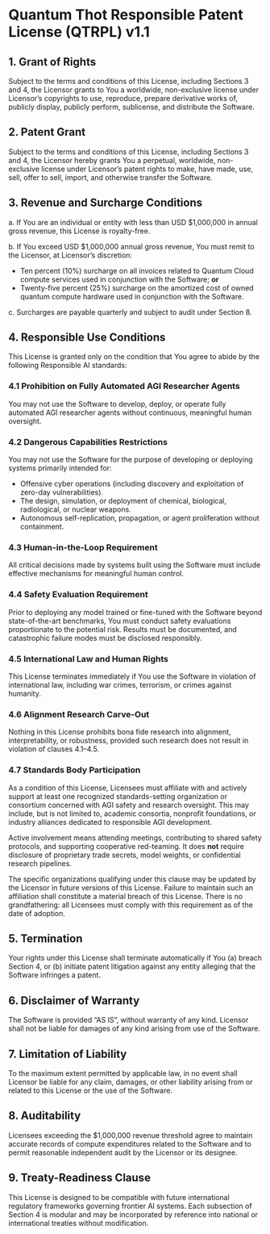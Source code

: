# Quantum Thot Responsible Patent License (QTRPL) v1.1

## 1. Grant of Rights
Subject to the terms and conditions of this License, including Sections 3 and 4, the Licensor grants to You a worldwide, non-exclusive license under Licensor’s copyrights to use, reproduce, prepare derivative works of, publicly display, publicly perform, sublicense, and distribute the Software.

## 2. Patent Grant
Subject to the terms and conditions of this License, including Sections 3 and 4, the Licensor hereby grants You a perpetual, worldwide, non-exclusive license under Licensor’s patent rights to make, have made, use, sell, offer to sell, import, and otherwise transfer the Software.

## 3. Revenue and Surcharge Conditions
a. If You are an individual or entity with less than USD $1,000,000 in annual gross revenue, this License is royalty-free.  

b. If You exceed USD $1,000,000 annual gross revenue, You must remit to the Licensor, at Licensor’s discretion:  
   - Ten percent (10%) surcharge on all invoices related to Quantum Cloud compute services used in conjunction with the Software; **or**  
   - Twenty-five percent (25%) surcharge on the amortized cost of owned quantum compute hardware used in conjunction with the Software.  

c. Surcharges are payable quarterly and subject to audit under Section 8.  

## 4. Responsible Use Conditions
This License is granted only on the condition that You agree to abide by the following Responsible AI standards:

### 4.1 Prohibition on Fully Automated AGI Researcher Agents
You may not use the Software to develop, deploy, or operate fully automated AGI researcher agents without continuous, meaningful human oversight.  

### 4.2 Dangerous Capabilities Restrictions
You may not use the Software for the purpose of developing or deploying systems primarily intended for:  
- Offensive cyber operations (including discovery and exploitation of zero-day vulnerabilities).  
- The design, simulation, or deployment of chemical, biological, radiological, or nuclear weapons.  
- Autonomous self-replication, propagation, or agent proliferation without containment.  

### 4.3 Human-in-the-Loop Requirement
All critical decisions made by systems built using the Software must include effective mechanisms for meaningful human control.  

### 4.4 Safety Evaluation Requirement
Prior to deploying any model trained or fine-tuned with the Software beyond state-of-the-art benchmarks, You must conduct safety evaluations proportionate to the potential risk. Results must be documented, and catastrophic failure modes must be disclosed responsibly.  

### 4.5 International Law and Human Rights
This License terminates immediately if You use the Software in violation of international law, including war crimes, terrorism, or crimes against humanity.  

### 4.6 Alignment Research Carve-Out
Nothing in this License prohibits bona fide research into alignment, interpretability, or robustness, provided such research does not result in violation of clauses 4.1–4.5.  

### 4.7 Standards Body Participation
As a condition of this License, Licensees must affiliate with and actively
support at least one recognized standards-setting organization or consortium
concerned with AGI safety and research oversight. This may include, but is
not limited to, academic consortia, nonprofit foundations, or industry
alliances dedicated to responsible AGI development.

Active involvement means attending meetings, contributing to shared safety
protocols, and supporting cooperative red-teaming. It does **not** require
disclosure of proprietary trade secrets, model weights, or confidential
research pipelines.

The specific organizations qualifying under this clause may be updated by the
Licensor in future versions of this License. Failure to maintain such an
affiliation shall constitute a material breach of this License. There is no
grandfathering: all Licensees must comply with this requirement as of the
date of adoption.  

## 5. Termination
Your rights under this License shall terminate automatically if You (a) breach Section 4, or (b) initiate patent litigation against any entity alleging that the Software infringes a patent.  

## 6. Disclaimer of Warranty
The Software is provided “AS IS”, without warranty of any kind. Licensor shall not be liable for damages of any kind arising from use of the Software.  

## 7. Limitation of Liability
To the maximum extent permitted by applicable law, in no event shall Licensor be liable for any claim, damages, or other liability arising from or related to this License or the use of the Software.  

## 8. Auditability
Licensees exceeding the $1,000,000 revenue threshold agree to maintain accurate records of compute expenditures related to the Software and to permit reasonable independent audit by the Licensor or its designee.  

## 9. Treaty-Readiness Clause
This License is designed to be compatible with future international regulatory frameworks governing frontier AI systems. Each subsection of Section 4 is modular and may be incorporated by reference into national or international treaties without modification.  
